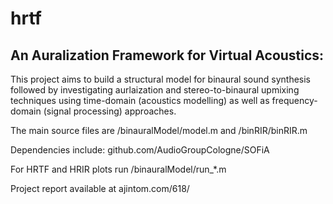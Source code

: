 # hrtf
## An Auralization Framework for Virtual Acoustics: 

This project aims to build a structural model for binaural sound synthesis followed by investigating aurlaization and stereo-to-binaural upmixing techniques using time-domain (acoustics modelling) as well as frequency-domain (signal processing) approaches.

The main source files are /binauralModel/model.m and /binRIR/binRIR.m

Dependencies include: github.com/AudioGroupCologne/SOFiA

For HRTF and HRIR plots run /binauralModel/run_*.m


Project report available at ajintom.com/618/

